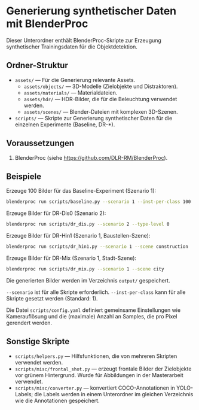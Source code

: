 
Generierung synthetischer Daten mit BlenderProc
=========================================================

Dieser Unterordner enthält BlenderProc-Skripte zur Erzeugung synthetischer Trainingsdaten für die Objektdetektion.

Ordner-Struktur
------------------------------------
- `assets/` — Für die Generierung relevante Assets.
    - `assets/objects/` — 3D-Modelle (Zielobjekte und Distraktoren).
    - `assets/materials/` — Materialdateien.
    - `assets/hdr/` — HDR-Bilder, die für die Beleuchtung verwendet werden.
    - `assets/scenes/` — Blender-Dateien mit komplexen 3D-Szenen.
- `scripts/` — Skripte zur Generierung synthetischer Daten für die einzelnen Experimente (Baseline, DR-*).

Voraussetzungen
-------------
1. BlenderProc (siehe https://github.com/DLR-RM/BlenderProc).

Beispiele
----------------------
Erzeuge 100 Bilder für das Baseline-Experiment (Szenario 1):

```bash
blenderproc run scripts/baseline.py --scenario 1 --inst-per-class 100
```

Erzeuge Bilder für DR-Dis0 (Szenario 2):
```bash
blenderproc run scripts/dr_dis.py --scenario 2 --type-level 0
```

Erzeuge Bilder für DR-Hin1 (Szenario 1, Baustellen-Szene):
```bash
blenderproc run scripts/dr_hin1.py --scenario 1 --scene construction
```

Erzeuge Bilder für DR-Mix (Szenario 1, Stadt-Szene):
```bash
blenderproc run scripts/dr_mix.py --scenario 1 --scene city
```

Die generierten Bilder werden im Verzeichnis `output/` gespeichert.

`--scenario` ist für alle Skripte erforderlich. `--inst-per-class` kann für alle Skripte gesetzt werden (Standard: 1).

Die Datei `scripts/config.yaml` definiert gemeinsame Einstellungen wie Kamerauflösung und die (maximale) Anzahl an Samples, die pro Pixel gerendert werden.

Sonstige Skripte
-----------
- `scripts/helpers.py` — Hilfsfunktionen, die von mehreren Skripten verwendet werden.
- `scripts/misc/frontal_shot.py` — erzeugt frontale Bilder der Zielobjekte vor grünem Hintergrund. Wurde für Abbildungen in der Masterarbeit verwendet.
- `scripts/misc/converter.py` — konvertiert COCO-Annotationen in YOLO-Labels; die Labels werden in einem Unterordner im gleichen Verzeichnis wie die Annotationen gespeichert.